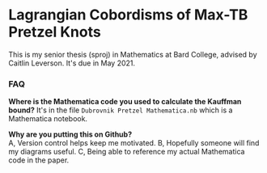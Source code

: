 # Lagrangian Cobordisms of Max-TB Pretzel Knots

This is my senior thesis (sproj) in Mathematics at Bard College, advised by Caitlin Leverson.
It's due in May 2021.


### FAQ

**Where is the Mathematica code you used to calculate the Kauffman bound?**
It's in the file `Dubrovnik Pretzel Mathematica.nb` which is a Mathematica notebook.

**Why are you putting this on Github?**  
A, Version control helps keep me motivated.
B, Hopefully someone will find my diagrams useful.
C, Being able to reference my actual Mathematica code in the paper.
